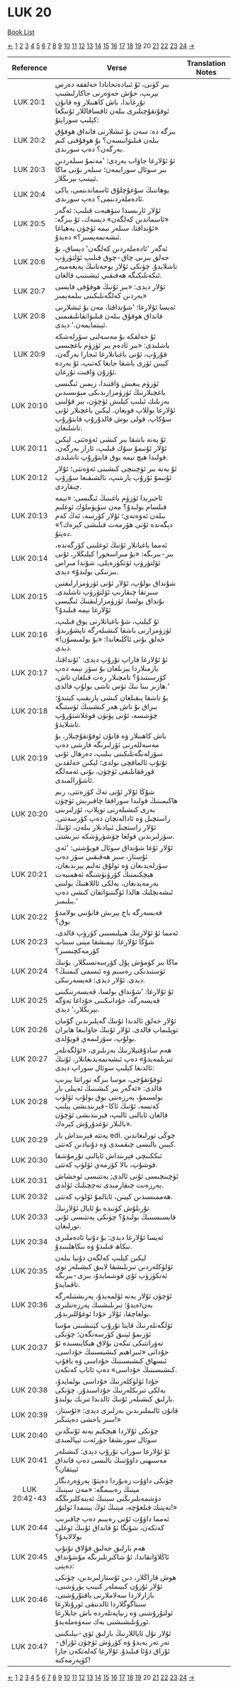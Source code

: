 # LUK 20
[Book List](../README.md)

[<-](./chapter_19.md) [1](./chapter_1.md) [2](./chapter_2.md) [3](./chapter_3.md) [4](./chapter_4.md) [5](./chapter_5.md) [6](./chapter_6.md) [7](./chapter_7.md) [8](./chapter_8.md) [9](./chapter_9.md) [10](./chapter_10.md) [11](./chapter_11.md) [12](./chapter_12.md) [13](./chapter_13.md) [14](./chapter_14.md) [15](./chapter_15.md) [16](./chapter_16.md) [17](./chapter_17.md) [18](./chapter_18.md) [19](./chapter_19.md) 20 [21](./chapter_21.md) [22](./chapter_22.md) [23](./chapter_23.md) [24](./chapter_24.md) [->](./chapter_21.md)

| Reference | Verse | Translation Notes |
|:---------:|-------|-------------------|
|LUK 20:1|بىر كۈنى، ئۇ ئىبادەتخانادا خەلققە دەرس بېرىپ، خۇش خەۋەرنى جاكارلىشىپ تۇرغاندا، باش كاھىنلار ۋە قانۇن ئوقۇتقۇچىلىرى بىلەن ئاقساقاللار ئۇنىڭغا كېلىپ سوراپتۇ:||
|LUK 20:2|بىزگە دە: سەن بۇ ئىشلارنى قانداق ھوقۇق بىلەن قىلىۋاتىسەن؟ بۇ ھوقۇقنى كىم بەرگەن؟ دەپ سورىدى.||
|LUK 20:3|ئۇ ئۇلارغا جاۋاب بەردى: 'مەنمۇ سىلەردىن بىر سوئال سورايمەن؛ سىلەر بۇنى ماڭا ئېيتىپ بېرىڭلار.||
|LUK 20:4|يوھاننىڭ سۇغۇچلۇق ئاسماندىنمى، ياكى ئادەملەردىنمى؟ دەپ سورىدى.||
|LUK 20:5|ئۇلار ئارىسىدا سۆھبەت قىلىپ: ئەگەر «ئاسماندىن كەلگەن» دېسەك، ئۇ بىزگە: «ئۇنداقتا، سىلەر نېمە ئۈچۈن يەھياغا ئىشەنمەپسىز؟» دەيدۇ.||
|LUK 20:6|ئەگەر 'ئادەملەردىن كەلگەن' دېساق، بۇ خەلق بىزنى چاق-چوق قىلىپ ئۆلتۈرۈپ تاشلايدۇ. چۈنكى ئۇلار يوحەنانىڭ پەيغەمبەر ئىكەنلىكىگە ھەقىقىي ئىشىنىپ قالغان.||
|LUK 20:7|ئۇلار دېدى: «بىز ئۇنىڭ ھوقۇقى قايسى يەردىن كەلگەنلىكىنى بىلمەيمىز»||
|LUK 20:8|ئەيسا ئۇلارغا: 'شۇنداقتا، مەن بۇ ئىشلارنى قانداق ھوقۇق بىلەن قىلىۋاتقانلىقىمنى ئېيتمايمەن.' دېدى.||
|LUK 20:9|ئۇ خەلقكە بۇ مەسەلنى سۆزلەشكە باشلىدى: «بىر ئادەم بىر ئۈزۈم باغچىسى قۇرۇپ، ئۇنى باغبانلارغا ئىجارا بەرگەن، كېيىن ئۆزى باشقا جايغا كەتىپ، ئۇ يەردە ئۇزۇن ۋاقىت تۇرغان.||
|LUK 20:10|ئۈزۈم يىغىش ۋاقتىدا، زېمىن ئىگىسى باغچىلارنىڭ ئۈزۈمزارىدىكى مېۋىسىدىن بەزىلىك ئېلىپ كېلىش ئۈچۈن، بىر قۇلىنى ئۇلارغا يوللاپ قويغان. لېكىن باغچىلار ئۇنى سۇكاپ، قولى بوش قالدۇرۇپ قايتۇرۇپ تاشلىغان.||
|LUK 20:11|ئۇ يەنە باشقا بىر كىشى ئەۋەتتى. لېكىن ئۇلار ئۇنىمۇ سۇك قىلىپ، ئازار بەرگەن، قولىدا ھېچ نېمە يوق قايتۇرۇپ تاشلىدى.||
|LUK 20:12|ئۇ يەنە بىر ئۈچىنچى كىشىنى ئەۋەتتى؛ ئۇلار ئۇنىمۇ ئۇرۇپ يارىتىپ، تالشىقىغا سۇرۇپ چىقاردى.||
|LUK 20:13|ئاخىرىدا ئۈزۈم باغىنىڭ ئىگىسى: «نېمە قىلسام بولىدۇ؟ مەن سۆيۈملۈك ئوغلىم بىلەن ئەۋەتەي؛ ئۇلار كۆرسە، ئەڭ كەم دېگەندە ئۇنى ھۆرمەت قىلىشى كېرەك؟» دەپتۇ.||
|LUK 20:14|ئەمما باغبانلار ئۇنىڭ ئوغلىنى كۆرگەندە، بىر-بىرىگە: «بۇ مىراسخور! كېلىڭلار، ئۇنى ئۆلتۈرۈپ ئۆتكۈزەيلى، شۇندا مىراس بىزنىكى بولىدۇ» دېدى.||
|LUK 20:15|شۇنداق بولۇپ، ئۇلار ئۇنى ئۈزۈمزارلىقتىن سىرتقا چىقارىپ ئۆلتۈرۈپ تاشلىدى. بۇنداق بولسا، ئۈزۈمزارلىقنىڭ ئىگىسى ئۇلارغا نېمە قىلىدۇ؟||
|LUK 20:16|ئۇ كېلىپ، شۇ باغبانلارنى يوق قىلىپ، ئۈزۈمزارنى باشقا كىشىلەرگە تاپشۇرىدۇ. خەلق بۇنى ئاڭلىغاندا: «بۇ بولمىسۇن!» دېدى.||
|LUK 20:17|ئۇ ئۇلارغا قاراپ تۇرۇپ دېدى: 'ئۇنداقتا، يازمىلاردا يېزىلغان بۇ سۆز نېمە دەپ كۆرسىتىدۇ؟ تامچىلار رەت قىلغان تاش، ھازىر بىنا نىڭ تۆس تاشى بولۇپ قالدى.'||
|LUK 20:18|بۇ تاشقا يىقىلغان كىشى پارىقىپ كېتىدۇ؛ بىراق بۇ تاش ھەر كىشىنىڭ ئۈستىگە چۈشسە، ئۇنى پۈتۈن قوغلاشتۇرۇپ تاشلايدۇ.||
|LUK 20:19|باش كاھىنلار ۋە قانۇن ئوقۇتقۇچىلار، بۇ مەسەللەرنى ئۆزلىرىگە قارشى دەپ سۆزلەنگەنلىكىنى بىلىپ، دەرھال ئۇنى تۇتۇپ ئالماقچى بولدى؛ لېكىن خەلقدىن قورققانلىقى ئۈچۈن، بۇنى ئەمەلگە ئاشۇرالمىدى.||
|LUK 20:20|شۇڭا ئۇلار ئۇنى تەڭ كۆزەتتى، رىم ھاكىمىنىڭ قولىدا سوراققا چاقىرىش ئۈچۈن بەزى كىشىلەرنى توپلاپ، ئۆزلىرىنى راستچىل ۋە ئادالەتچان دەپ كۆرسەتتى. ئۇلار راستچىل ئىپادىلار بىلەن، ئۇنىڭ سۆزلىرىدىن قولغا چۈشۈرۈشكە تىرىشتى.||
|LUK 20:21|ئۇلار ئۇغا شۇنداق سوئال قويۇشتى: 'ئەي ئۇستاز، سىز ھەقىقىي سۆز دەپ سۆزلەيدىغان ۋە تولۇق تەلىم بېرىدىغان، ھېچكىمنىڭ كۆرۈنۈشىگە ئەھمىيەت بەرمەيدىغان، بەلكى ئاللاھنىڭ يولىنى ئىشەنچلىك ھالدا ئۆگىتىۋاتقان كىشى دەپ بىلىمىز.'||
|LUK 20:22|قەيسەرگە باج بېرىش قانۇنىي بولامدۇ يوق؟||
|LUK 20:23|ئەمما ئۇ ئۇلارنىڭ ھىيلىسىنى كۆرۈپ قالدى، شۇڭا ئۇلارغا: نېمىشقا مېنى سىناپ كۆرمەكچىسىز؟||
|LUK 20:24|ماڭا بىر كۈمۈش پۇل كۆرسەتسىڭلار. بۇنىڭ ئۈستىدىكى رەسىم ۋە ئىسمى كىمنىڭ؟ دېدى. ئۇلار دېدى: قەيسەرنىكى.||
|LUK 20:25|ئۇ ئۇلارغا: 'شۇنداق بولسا، قەيسەرنىكىنى قەيسەرگە، خۇدانىكىنى خۇداغا تەۋگە بېرىڭلار،' دېدى.||
|LUK 20:26|ئۇلار خەلق ئالدىدا ئۇنىڭ گەپلىرىدىن گۇمان توپلىماپ قالدى. ئۇلار ئۇنىڭ جاۋابىغا ھايران بولۇپ، سۆزلىمەي قويۇلدى.||
|LUK 20:27|ھەم سادۇقىيلارنىڭ بەزىلىرى، «ئۆلگەنلەر تىرىلمەيدۇ» دەپ ئىشەنمەيدىغانلار، ئۇنىڭ ئالدىغا كېلىپ سوئال سوراپ دېدى:||
|LUK 20:28|ئوقۇتقۇچى، موسا بىزگە توراتتا يېزىپ قالدى: «ئەگەر بىر كىشىنىڭ ئەيىلى بار بولسىمۇ، پەرزەنتى يوق بولۇپ ئۆلۈپ كەتسە، ئۇنىڭ ئاكا-قېرىندىشى يېلىپ قالغان ئايالنى ئالىپ، قېرىندىشى ئۈچۈن بالىلار تۇغدۇرۇش كېرەك».||
|LUK 20:29|يەتتە قېرىنداش بار edi. چوڭى تورلىغاندىن كېيىن بالىسى چىقمىدى ۋە دۇنيادىن كەتتى.||
|LUK 20:30|ئىككىنچى قېرىنداش ئايالنى تۇرمۇشقا قوشۇپ، بالا كۆرمەي ئۆلۈپ كەتتى.||
|LUK 20:31|ئۈچىنچىسى ئۇنى ئالدى; يەتتىسى ئوخشاش پەرزەنت چىقارمىدى نەچچىلىك ئۆلدى.||
|LUK 20:32|ھەممىسىدىن كېيىن، ئايالمۇ ئۆلۈپ كەتتى.||
|LUK 20:33|تۇرىلۇش كۈنىدە بۇ ئايال ئۇلارنىڭ قايسىسىنىڭ بولىدۇ؟ چۈنكى يەتتىسى ئۇنى تورلىغان.||
|LUK 20:34|ئەيسا ئۇلارغا دېدى: بۇ دۇنيا ئادەملىرى نىكاھ قىلىدۇ ۋە نىكاھلىنىدۇ.||
|LUK 20:35|لېكىن كېلىپ كەلگەن دۇنيا بىلەن ئۆلۈكلەردىن تىرىلىشقا لايىق كىشىلەر توي ئەتكۈزۈپ ئۇي قوشمايدۇ، بىرى-بىرىگە تاقمايدۇ.||
|LUK 20:36|ئۈچۈن ئۇلار يەنە ئۆلمەيدۇ، پەرىشتىلەرگە بەنזەيدۇ؛ تىرىلىشنىڭ پەرزەنتلىرى بولغاچقا، ئۇلار خۇدا ئوغۇللىرىدۇر.||
|LUK 20:37|ئۆلگەنلەرنىڭ قايتا تۇرۇپ كېتىشىنى مۇسا ئۆزىمۇ ئېنىق كۆرسەتگەن؛ چۈنكى تەۋراتتىكى تىكەن بۇلاق ھېكايىسىدە ئۇ خۇدانى «ئىبراھىم كىشىسىنىڭ خۇداسى، ئىسھاق كىشىسىنىڭ خۇداسى ۋە ياقۇپ كىشىسىنىڭ خۇداسى» دەپ ئاتاپ كەتكەن.||
|LUK 20:38|خۇدا ئۆلۈكلەرنىڭ خۇداسى بولمايدۇ، بەلكى تىرىكلەرنىڭ خۇداسىدۇر. چۈنكى بارلىق كىشىلەر ئۇنىڭ ئالدىدا تىرىك بولىدۇ.||
|LUK 20:39|قانۇن ئالىملىرىدىن بەزلىرى دېدى: «ئۇستاز، سىز ياخشى دەپتىڭىز!»||
|LUK 20:40|چۈنكى ئۇلاردا ھېچكىم يەنە ئۇنىڭدىن سوئال سورىشقا جۈرئەت تېپالمىدى||
|LUK 20:41|ئۇ ئۇلارغا سوراپ تۇرۇپ دېدى: كىشىلەر مەسىھنى داۋۇتنىڭ بالىسى دەپ قانداق ئېيتقان؟||
|LUK 20:42-43|چۈنكى داۋۇت زەبۇردا دەپتۇ: پەرۋەردىگار مېنىڭ رەببىمگە: «مەن سېنىڭ دۈشمەنلىرىڭنى سېنىڭ ئەينەكلىرىڭگە تەپتىك قىلغۇچە، مېنىڭ ئوڭ يېنىمدا ئولتۇر!»||
|LUK 20:44|ئەمما داۋۇت ئۇنى رەببىم دەپ چاقىرىپ كەتكەن، شۇنگا ئۇ قانداق ئۇنىڭ ئوغلى بولالايدۇ؟||
|LUK 20:45|ھەم بارلىق خەلىق قۇلاق تۇتۇپ ئاڭلاۋاتقاندا، ئۇ شاكىرتلىرىگە مۇشۇنداق دەپتى:||
|LUK 20:46|ھوش قاراڭلار، دىن ئۇستازلىرىدىن، چۈنكى ئۇلار ئۇزۇن كىيىملەر كىيىپ يۈرۈشنى، بازارلاردا سەلاملارنى ياقتۇرۇشنى، سىناگوگلاردا ئالدىنقى ئورۇنلارغا ئولتۇرۇشنى ۋە زىياپەتلەردە باش جايلارغا ئورۇنلىشىشنى بەك سەۋەملەيدۇ.||
|LUK 20:47|ئۇلار تۇل ئاياللارنىڭ بارلىق ئۆي-بېلىكىنى تەر تەر يەيدۇ ۋە كۆرۈش ئۈچۈن ئۇزاق-ئۇزاق دۇئا قىلىدۇ. ئۇلارغا كەلەتكەن جازا كۆپەرمەكتە!||


[<-](./chapter_19.md) [1](./chapter_1.md) [2](./chapter_2.md) [3](./chapter_3.md) [4](./chapter_4.md) [5](./chapter_5.md) [6](./chapter_6.md) [7](./chapter_7.md) [8](./chapter_8.md) [9](./chapter_9.md) [10](./chapter_10.md) [11](./chapter_11.md) [12](./chapter_12.md) [13](./chapter_13.md) [14](./chapter_14.md) [15](./chapter_15.md) [16](./chapter_16.md) [17](./chapter_17.md) [18](./chapter_18.md) [19](./chapter_19.md) 20 [21](./chapter_21.md) [22](./chapter_22.md) [23](./chapter_23.md) [24](./chapter_24.md) [->](./chapter_21.md)
